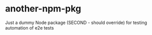 # another-npm-pkg

Just a dummy Node package (SECOND - should override) for testing automation of e2e tests